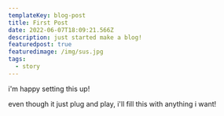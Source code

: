 ```yaml
---
templateKey: blog-post
title: First Post
date: 2022-06-07T18:09:21.566Z
description: just started make a blog!
featuredpost: true
featuredimage: /img/sus.jpg
tags:
  - story
---
```

i'm happy setting this up! 

even though it just plug and play, i'll fill this with anything i want!